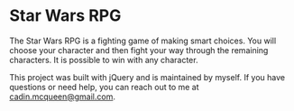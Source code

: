 # Star Wars RPG
The Star Wars RPG is a fighting game of making smart choices. You will choose your character and then fight your way through the remaining characters. It is possible to win with any character.

This project was built with jQuery and is maintained by myself. If you have questions or need help, you can reach out to me at cadin.mcqueen@gmail.com.